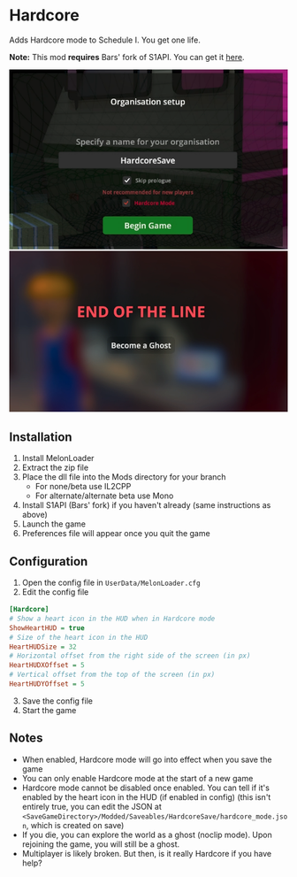 # Hardcore

Adds Hardcore mode to Schedule I. You get one life.

**Note:** This mod **requires** Bars' fork of S1API. You can get it [here](https://github.com/ifBars/S1API/releases/tag/v1.7.0).

![Creating a new game](https://raw.githubusercontent.com/k073l/s1-hardcore/master/assets/NewGame.png)
![Death Screen](https://raw.githubusercontent.com/k073l/s1-hardcore/master/assets/DeathScreen.png)

## Installation
1. Install MelonLoader
2. Extract the zip file
3. Place the dll file into the Mods directory for your branch
    - For none/beta use IL2CPP
    - For alternate/alternate beta use Mono
4. Install S1API (Bars' fork) if you haven't already (same instructions as above)
5. Launch the game 
6. Preferences file will appear once you quit the game

## Configuration
1. Open the config file in `UserData/MelonLoader.cfg`
2. Edit the config file
```ini
[Hardcore]
# Show a heart icon in the HUD when in Hardcore mode
ShowHeartHUD = true
# Size of the heart icon in the HUD
HeartHUDSize = 32
# Horizontal offset from the right side of the screen (in px)
HeartHUDXOffset = 5
# Vertical offset from the top of the screen (in px)
HeartHUDYOffset = 5
```
3. Save the config file
4. Start the game

## Notes
- When enabled, Hardcore mode will go into effect when you save the game
- You can only enable Hardcore mode at the start of a new game
- Hardcore mode cannot be disabled once enabled. You can tell if it's enabled by the heart icon in the HUD (if enabled in config)
  (this isn't entirely true, you can edit the JSON at `<SaveGameDirectory>/Modded/Saveables/HardcoreSave/hardcore_mode.json`, which is created on save)
- If you die, you can explore the world as a ghost (noclip mode). Upon rejoining the game, you will still be a ghost.
- Multiplayer is likely broken. But then, is it really Hardcore if you have help?
